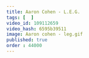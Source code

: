 ```yaml
---
title: Aaron Cohen - L.E.G.
tags: [  ]
video_id: 109112659
video_hash: 6595b39511
image: Aaron cohen - leg.gif
published: true
order : 44000
---
```

